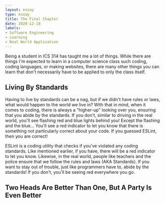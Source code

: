 ```yaml
---
layout: essay
type: essay
title: The Final Chapter
date: 2020-12-18
labels:
- Software Engineering
- Learning
- Real World Application
---
```


Being a student in ICS 314 has taught me a lot of things. While there are things I'm expected to learn in a computer science class such coding, coding languages, or making websites, there are many other things you can learn that don't necessarily have to be applied to only the class itself.

## Living By Standards

Having to live by standards can be a nag, but if we didn't have rules or laws, what would happen to the world we live in? With that in mind, when it comes to coding, there is always a "higher-up" looking over you, ensuring that you abide by the standards. If you don't, similar to driving in the real world, you'll see flashing red and blue lights behind you! Except the flashing and the blue... You'll see a red indicator to let you know that there is something not particularly correct about your code. If you guessed ESLint, then you are correct!

ESLint is a coding utility that checks if you've violated any coding standards. Like mentioned earlier, if you have, there will be a red indicator to let you know. Likewise, in the real world, people like teachers and the police ensure that we follow the rules and laws (AKA Standards). If you want to stay out of trouble, just like programmers have to, abide by the standards! If you don't, you'll be seeing red everywhere you go.

## Two Heads Are Better Than One, But A Party Is Even Better


